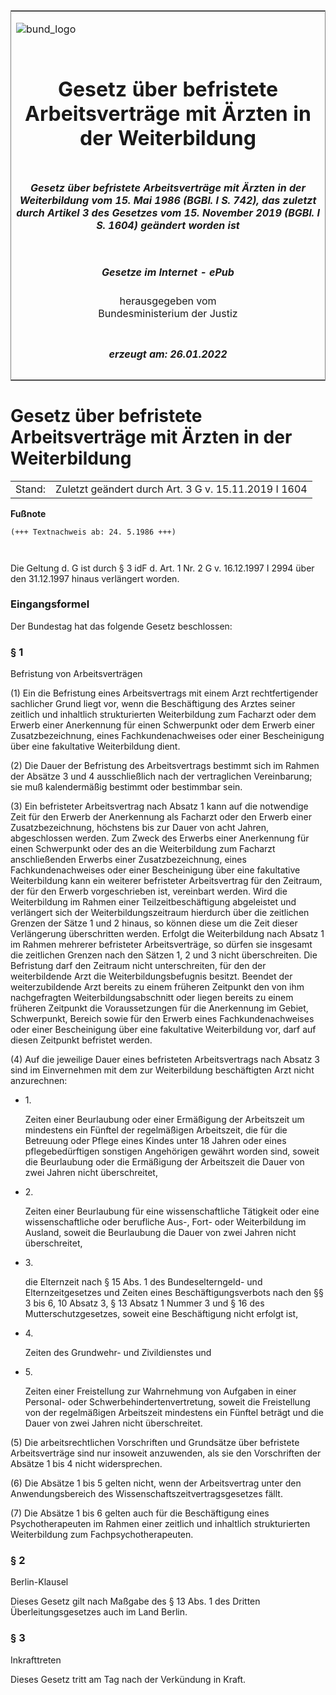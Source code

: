 <span id="DECKBLATT.html"></span>

<table border="0" frame="border" width="100%">

<tr valign="top">

<td align="left">

![bund\_logo](BfJ_2021_Web_de_de.gif)

</td>

<td align="right">

 

</td>

</tr>

<tr align="center" valign="middle">

<td colspan="2">

# Gesetz über befristete Arbeitsverträge mit Ärzten in der Weiterbildung

</td>

</tr>

<tr align="center" valign="middle">

<td colspan="2">

##### Gesetz über befristete Arbeitsverträge mit Ärzten in der Weiterbildung vom 15. Mai 1986 (BGBl. I S. 742), das zuletzt durch Artikel 3 des Gesetzes vom 15. November 2019 (BGBl. I S. 1604) geändert worden ist

</td>

</tr>

<tr align="center" valign="middle">

<td colspan="2">

  
  

##### Gesetze im Internet - ePub  
  
herausgegeben vom  
Bundesministerium der Justiz

</td>

</tr>

<tr align="center" valign="bottom">

<td colspan="2">

  
  

##### erzeugt am: 26.01.2022

</td>

</tr>

</table>

<span id="BJNR007420986.html"></span>

# Gesetz über befristete Arbeitsverträge mit Ärzten in der Weiterbildung

<div>

<div class="jnhtml">

|        |                                                      |
| ------ | ---------------------------------------------------- |
| Stand: | Zuletzt geändert durch Art. 3 G v. 15.11.2019 I 1604 |

</div>

</div>

<div>

  
**Fußnote**

<div class="jnhtml">

<div>

<div class="jurAbsatz">

  

``` 
(+++ Textnachweis ab: 24. 5.1986 +++)

 
```

Die Geltung d. G ist durch § 3 idF d. Art. 1 Nr. 2 G v. 16.12.1997 I
2994 über den 31.12.1997 hinaus verlängert worden.

</div>

</div>

</div>

</div>

<span id="BJNR007420986BJNE000101308.html"></span>

### Eingangsformel  

<div>

<div class="jnhtml">

<div>

<div class="jurAbsatz">

Der Bundestag hat das folgende Gesetz beschlossen:

</div>

</div>

</div>

</div>

<span id="BJNR007420986BJNE000209126.html"></span>

### § 1  
Befristung von Arbeitsverträgen

<div>

<div class="jnhtml">

<div>

<div class="jurAbsatz">

(1) Ein die Befristung eines Arbeitsvertrags mit einem Arzt
rechtfertigender sachlicher Grund liegt vor, wenn die Beschäftigung des
Arztes seiner zeitlich und inhaltlich strukturierten Weiterbildung zum
Facharzt oder dem Erwerb einer Anerkennung für einen Schwerpunkt oder
dem Erwerb einer Zusatzbezeichnung, eines Fachkundenachweises oder einer
Bescheinigung über eine fakultative Weiterbildung dient.

</div>

<div class="jurAbsatz">

(2) Die Dauer der Befristung des Arbeitsvertrags bestimmt sich im Rahmen
der Absätze 3 und 4 ausschließlich nach der vertraglichen Vereinbarung;
sie muß kalendermäßig bestimmt oder bestimmbar sein.

</div>

<div class="jurAbsatz">

(3) Ein befristeter Arbeitsvertrag nach Absatz 1 kann auf die notwendige
Zeit für den Erwerb der Anerkennung als Facharzt oder den Erwerb einer
Zusatzbezeichnung, höchstens bis zur Dauer von acht Jahren,
abgeschlossen werden. Zum Zweck des Erwerbs einer Anerkennung für einen
Schwerpunkt oder des an die Weiterbildung zum Facharzt anschließenden
Erwerbs einer Zusatzbezeichnung, eines Fachkundenachweises oder einer
Bescheinigung über eine fakultative Weiterbildung kann ein weiterer
befristeter Arbeitsvertrag für den Zeitraum, der für den Erwerb
vorgeschrieben ist, vereinbart werden. Wird die Weiterbildung im Rahmen
einer Teilzeitbeschäftigung abgeleistet und verlängert sich der
Weiterbildungszeitraum hierdurch über die zeitlichen Grenzen der Sätze 1
und 2 hinaus, so können diese um die Zeit dieser Verlängerung
überschritten werden. Erfolgt die Weiterbildung nach Absatz 1 im Rahmen
mehrerer befristeter Arbeitsverträge, so dürfen sie insgesamt die
zeitlichen Grenzen nach den Sätzen 1, 2 und 3 nicht überschreiten. Die
Befristung darf den Zeitraum nicht unterschreiten, für den der
weiterbildende Arzt die Weiterbildungsbefugnis besitzt. Beendet der
weiterzubildende Arzt bereits zu einem früheren Zeitpunkt den von ihm
nachgefragten Weiterbildungsabschnitt oder liegen bereits zu einem
früheren Zeitpunkt die Voraussetzungen für die Anerkennung im Gebiet,
Schwerpunkt, Bereich sowie für den Erwerb eines Fachkundenachweises oder
einer Bescheinigung über eine fakultative Weiterbildung vor, darf auf
diesen Zeitpunkt befristet werden.

</div>

<div class="jurAbsatz">

(4) Auf die jeweilige Dauer eines befristeten Arbeitsvertrags nach
Absatz 3 sind im Einvernehmen mit dem zur Weiterbildung beschäftigten
Arzt nicht anzurechnen:

  - 1\.
    
    <div style="">
    
    Zeiten einer Beurlaubung oder einer Ermäßigung der Arbeitszeit um
    mindestens ein Fünftel der regelmäßigen Arbeitszeit, die für die
    Betreuung oder Pflege eines Kindes unter 18 Jahren oder eines
    pflegebedürftigen sonstigen Angehörigen gewährt worden sind, soweit
    die Beurlaubung oder die Ermäßigung der Arbeitszeit die Dauer von
    zwei Jahren nicht überschreitet,
    
    </div>

  - 2\.
    
    <div style="">
    
    Zeiten einer Beurlaubung für eine wissenschaftliche Tätigkeit oder
    eine wissenschaftliche oder berufliche Aus-, Fort- oder
    Weiterbildung im Ausland, soweit die Beurlaubung die Dauer von zwei
    Jahren nicht überschreitet,
    
    </div>

  - 3\.
    
    <div style="">
    
    die Elternzeit nach § 15 Abs. 1 des Bundeselterngeld- und
    Elternzeitgesetzes und Zeiten eines Beschäftigungsverbots nach den
    §§ 3 bis 6, 10 Absatz 3, § 13 Absatz 1 Nummer 3 und § 16 des
    Mutterschutzgesetzes, soweit eine Beschäftigung nicht erfolgt ist,
    
    </div>

  - 4\.
    
    <div style="">
    
    Zeiten des Grundwehr- und Zivildienstes und
    
    </div>

  - 5\.
    
    <div style="">
    
    Zeiten einer Freistellung zur Wahrnehmung von Aufgaben in einer
    Personal- oder Schwerbehindertenvertretung, soweit die Freistellung
    von der regelmäßigen Arbeitszeit mindestens ein Fünftel beträgt und
    die Dauer von zwei Jahren nicht überschreitet.
    
    </div>

</div>

<div class="jurAbsatz">

(5) Die arbeitsrechtlichen Vorschriften und Grundsätze über befristete
Arbeitsverträge sind nur insoweit anzuwenden, als sie den Vorschriften
der Absätze 1 bis 4 nicht widersprechen.

</div>

<div class="jurAbsatz">

(6) Die Absätze 1 bis 5 gelten nicht, wenn der Arbeitsvertrag unter den
Anwendungsbereich des Wissenschaftszeitvertragsgesetzes fällt.

</div>

<div class="jurAbsatz">

(7) Die Absätze 1 bis 6 gelten auch für die Beschäftigung eines
Psychotherapeuten im Rahmen einer zeitlich und inhaltlich strukturierten
Weiterbildung zum Fachpsychotherapeuten.

</div>

</div>

</div>

</div>

<span id="BJNR007420986BJNE000301308.html"></span>

### § 2  
Berlin-Klausel

<div>

<div class="jnhtml">

<div>

<div class="jurAbsatz">

Dieses Gesetz gilt nach Maßgabe des § 13 Abs. 1 des Dritten
Überleitungsgesetzes auch im Land Berlin.

</div>

</div>

</div>

</div>

<span id="BJNR007420986BJNE000401308.html"></span>

### § 3  
Inkrafttreten

<div>

<div class="jnhtml">

<div>

<div class="jurAbsatz">

Dieses Gesetz tritt am Tag nach der Verkündung in Kraft.

</div>

</div>

</div>

</div>
